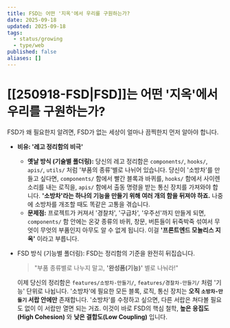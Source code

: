 ```yaml
---
title: FSD는 어떤 '지옥'에서 우리를 구원하는가?
date: 2025-09-18
updated: 2025-09-18
tags:
  - status/growing
  - type/web
published: false
aliases: []
---
```

# [[250918-FSD|FSD]]는 어떤 '지옥'에서 우리를 구원하는가?
FSD가 왜 필요한지 알려면, FSD가 없는 세상이 얼마나 끔찍한지 먼저 알아야 합니다.

- **비유: '레고 정리함의 비극'**
    - **옛날 방식 (기술별 폴더링):** 당신의 레고 정리함은 `components/`, `hooks/`, `apis/`, `utils/` 처럼 '부품의 종류'별로 나뉘어 있습니다. 당신이 '소방차'를 만들고 싶다면, `components/` 함에서 빨간 블록과 바퀴를, `hooks/` 함에서 사이렌 소리를 내는 로직을, `apis/` 함에서 출동 명령을 받는 통신 장치를 가져와야 합니다. **'소방차'라는 하나의 기능을 만들기 위해 여러 개의 함을 뒤져야 하죠.** 나중에 소방차를 개조할 때도 똑같은 고통을 겪습니다.
    - **문제점:** 프로젝트가 커져서 '경찰차', '구급차', '우주선'까지 만들게 되면, `components/` 함 안에는 온갖 종류의 바퀴, 창문, 버튼들이 뒤죽박죽 섞여서 무엇이 무엇의 부품인지 아무도 알 수 없게 됩니다. 이걸 **'프론트엔드 모놀리스 지옥'** 이라고 부릅니다.
- FSD 방식 (기능별 폴더링):
    FSD는 정리함의 기준을 완전히 뒤집습니다.
    
    > "부품 종류별로 나누지 말고, **'완성품(기능)'** 별로 나눠라!"
    
    이제 당신의 정리함은 `features/소방차-만들기/`, `features/경찰차-만들기/` 처럼 '기능' 단위로 나뉩니다. '소방차'에 필요한 모든 블록, 로직, 통신 장치는 **오직 `소방차-만들기` 서랍 안에만** 존재합니다. '소방차'를 수정하고 싶으면, 다른 서랍은 쳐다볼 필요도 없이 이 서랍만 열면 되는 거죠. 이것이 바로 FSD의 핵심 철학, **높은 응집도(High Cohesion)** 와 **낮은 결합도(Low Coupling)** 입니다.